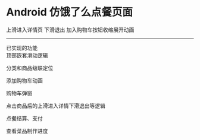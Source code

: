 # Android 仿饿了么点餐页面

上滑进入详情页 下滑退出  加入购物车按钮收缩展开动画

-------------------------------------------------------------------------------
已实现的功能      
 顶部嵌套滑动逻辑 
 
 分类和商品级联定位
 
 添加购物车动画
 
 购物车弹窗
 
 点击商品后的上滑进入详情下滑退出等逻辑
 
 点餐结算、支付
 
 查看菜品制作进度
 
